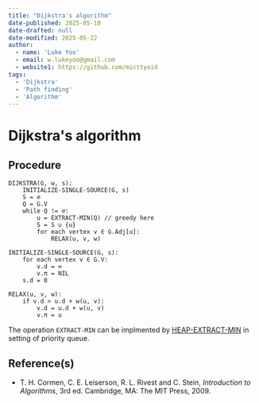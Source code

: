 ```yaml
---
title: "Dijkstra's algorithm"
date-published: 2025-05-10
date-drafted: null
date-modified: 2025-05-22
author:
  - name: 'Luke Yoo'
  - email: w.lukeyoo@gmail.com
  - website1: https://github.com/micttyoid
tags:
  - 'Dijkstra'
  - 'Path finding'
  - 'Algorithm'
---
```


# Dijkstra's algorithm

## Procedure

```pseudo
DIJKSTRA(G, w, s):
    INITIALIZE-SINGLE-SOURCE(G, s)
    S = ∅
    Q = G.V
    while Q != ∅:
        u = EXTRACT-MIN(Q) // greedy here
        S = S ∪ {u}
        for each vertex v ∈ G.Adj[u]:
            RELAX(u, v, w)
```

```pseudo
INITIALIZE-SINGLE-SOURCE(G, s):
    for each vertex v ∈ G.V:
        v.d = ∞
        v.π = NIL
    s.d = 0

RELAX(u, v, w):
    if v.d > u.d + w(u, v):
        v.d = u.d + w(u, v)
        v.π = u
```

The operation `EXTRACT-MIN` can be implmented by
[HEAP-EXTRACT-MIN](https://lukeyoo.fyi/recap/2025/5/mean-heap#extract-min) 
in setting of priority queue.

## Reference(s)

- T. H. Cormen, C. E. Leiserson, R. L. Rivest and C. Stein, _Introduction to Algorithms_, 3rd ed. Cambridge, MA: The MIT Press, 2009.
